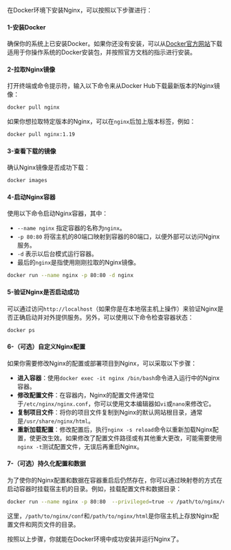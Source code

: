 在Docker环境下安装Nginx，可以按照以下步骤进行：

#### 1-安装Docker

确保你的系统上已安装Docker。如果你还没有安装，可以从[Docker官方网站](https://www.docker.com/)下载适用于你操作系统的Docker安装包，并按照官方文档的指示进行安装。

#### 2-拉取Nginx镜像

打开终端或命令提示符，输入以下命令来从Docker Hub下载最新版本的Nginx镜像：

```bash
docker pull nginx
```
如果你想拉取特定版本的Nginx，可以在`nginx`后加上版本标签，例如：
```bash
docker pull nginx:1.19
```

#### 3-查看下载的镜像

确认Nginx镜像是否成功下载：

```bash
docker images
```

#### 4-启动Nginx容器

使用以下命令启动Nginx容器，其中：

- `--name nginx` 指定容器的名称为`nginx`。
- `-p 80:80` 将宿主机的80端口映射到容器的80端口，以便外部可以访问Nginx服务。
- `-d` 表示以后台模式运行容器。
- 最后的`nginx`是指使用刚刚拉取的Nginx镜像。
```bash
docker run --name nginx -p 80:80 -d nginx
```

#### 5-验证Nginx是否启动成功

可以通过访问`http://localhost`（如果你是在本地宿主机上操作）来验证Nginx是否正确启动并对外提供服务。另外，可以使用以下命令检查容器状态：

```bash
docker ps
```

#### 6-（可选）自定义Nginx配置

如果你需要修改Nginx的配置或部署项目到Nginx，可以采取以下步骤：

- **进入容器**：使用`docker exec -it nginx /bin/bash`命令进入运行中的Nginx容器。
- **修改配置文件**：在容器内，Nginx的配置文件通常位于`/etc/nginx/nginx.conf`，你可以使用文本编辑器如`vi`或`nano`来修改它。
- **复制项目文件**：将你的项目文件复制到Nginx的默认网站根目录，通常是`/usr/share/nginx/html`。
- **重新加载配置**：修改配置后，执行`nginx -s reload`命令以重新加载Nginx配置，使更改生效。如果修改了配置文件路径或有其他重大更改，可能需要使用`nginx -t`测试配置文件，无误后再重启Nginx。

#### 7-（可选）持久化配置和数据

为了使你的Nginx配置和数据在容器重启后仍然存在，你可以通过映射卷的方式在启动容器时挂载宿主机的目录。例如，挂载配置文件和数据目录：

```bash
docker run --name nginx -p 80:80  --privileged=true -v /path/to/nginx/conf:/etc/nginx/conf.d -v /path/to/nginx/html:/usr/share/nginx/html -d nginx
```
这里，`/path/to/nginx/conf`和`/path/to/nginx/html`是你宿主机上存放Nginx配置文件和网页文件的目录。

按照以上步骤，你就能在Docker环境中成功安装并运行Nginx了。